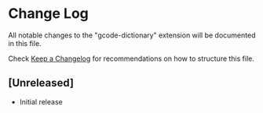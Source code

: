 # Change Log

All notable changes to the "gcode-dictionary" extension will be documented in this file.

Check [Keep a Changelog](http://keepachangelog.com/) for recommendations on how to structure this file.

## [Unreleased]

- Initial release